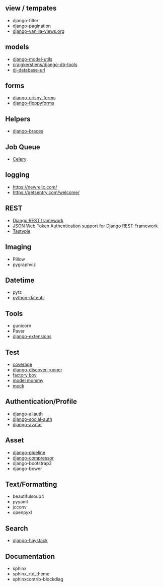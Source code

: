 
## view / tempates

- django-filter
- django-pagination
- [django-vanilla-views.org](http://django-vanilla-views.org/)

## models

- [django-model-utils](https://django-model-utils.readthedocs.org/en/latest/)
- [craigkerstiens/django-db-tools](https://github.com/craigkerstiens/django-db-tools)
- [dj-database-url](https://pypi.python.org/pypi/dj-database-url)

## forms

- [django-crispy-forms](https://django-crispy-forms.readthedocs.org/en/latest/)
- [django-floppyforms](https://django-floppyforms.readthedocs.org/en/latest/)

## Helpers

- [django-braces](https://django-braces.readthedocs.org/en/latest/)

## Job Queue

- [Celery](http://www.celeryproject.org/)

## logging

- https://newrelic.com/
- https://getsentry.com/welcome/

## REST

- [Django REST framework](http://www.django-rest-framework.org/)
- [JSON Web Token Authentication support for Django REST Framework](https://github.com/GetBlimp/django-rest-framework-jwt/)
- [Tastypie](https://django-tastypie.readthedocs.org/en/latest/)

## Imaging

- Pillow
- pygraphviz

## Datetime

- pytz
- [python-dateutil](https://pypi.python.org/pypi/python-dateutil)

## Tools

- gunicorn
- Paver
- [django-extensions](http://django-extensions.readthedocs.org/)


## Test

- [coverage](http://coverage.readthedocs.org/)
- [django-discover-runner](http://pypi.python.org/pypi/django-discover-runner)
- [factory boy](https://pypi.python.org/pypi/factory_boy)
- [model mommy](https://pypi.python.org/pypi/model_mommy)
- [mock](https://pypi.python.org/pypi/mock)

## Authentication/Profile

- [django-allauth](http://django-allauth.readthedocs.org/)
- [django-social-auth](http://django-social-auth.readthedocs.org/)
- [django-avatar](https://django-avatar.readthedocs.org/en/latest/)

## Asset

- [django-pipeline](http://django-pipeline.readthedocs.org/)
- [django-compressor](http://django-compressor.readthedocs.org/en/latest/)
- django-bootstrap3
- django-bower

## Text/Formatting

- beautifulsoup4
- pyyaml
- jcconv
- openpyxl

## Search

- [django-haystack](http://django-haystack.readthedocs.org/)

## Documentation

- sphinx
- sphinx_rtd_theme
- sphinxcontrib-blockdiag
